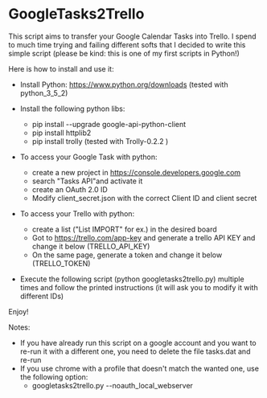 # GoogleTasks2Trello
This script aims to transfer your Google Calendar Tasks into Trello.
I spend to much time trying and failing different softs that I decided to write this simple script (please be kind: this is one of my first scripts in Python!)

Here is how to install and use it:

* Install Python: https://www.python.org/downloads  (tested with python_3_5_2)
* Install the following python libs:
	* pip install --upgrade google-api-python-client
	* pip install httplib2
	* pip install trolly  (tested with Trolly-0.2.2 )

* To access your Google Task with python: 
	* create a new project in https://console.developers.google.com
	* search "Tasks API"and activate it
	* create an OAuth 2.0 ID
	* Modify client_secret.json with the correct Client ID and client secret

* To access your Trello  with python:
	* create a list ("List IMPORT" for ex.) in the desired board
	* Got to https://trello.com/app-key and generate a trello API KEY and change it below (TRELLO_API_KEY)
	* On the same page, generate a token and change it below (TRELLO_TOKEN)

* Execute the following script (python googletasks2trello.py) multiple times and follow the printed instructions (it will ask you to modify it with different IDs)

Enjoy!

Notes:
* If you have already run this script on a google account and you want to re-run it with a different one, you need to delete the file tasks.dat and re-run
* If you use chrome with a profile that doesn't match the wanted one, use the following option: 
	* googletasks2trello.py --noauth_local_webserver
